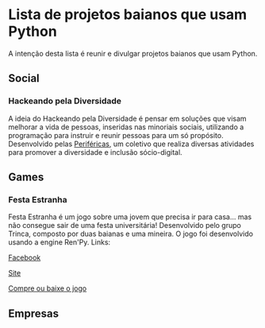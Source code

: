 # Lista de projetos baianos que usam Python
A intenção desta lista é reunir e divulgar projetos baianos que usam Python.

## Social

### Hackeando pela Diversidade
A ideia do Hackeando pela Diversidade é pensar em soluções que visam melhorar a vida de pessoas, inseridas nas minoriais sociais, utilizando a programação para instruir e reunir pessoas para um só propósito. Desenvolvido pelas [Periféricas](www.perifericas.com.br), um coletivo que realiza diversas atividades para promover a diversidade e inclusão sócio-digital.

## Games

### Festa Estranha
Festa Estranha é um jogo sobre uma jovem que precisa ir para casa... mas não consegue sair de uma festa universitária!
Desenvolvido pelo grupo Trinca, composto por duas baianas e uma mineira. O jogo foi desenvolvido usando a engine Ren'Py.
Links:

[Facebook](https://www.facebook.com/festaestranhagame/)

[Site](http://trincastudio.tumblr.com/)

[Compre ou baixe o jogo](https://trinca.itch.io/festa-estranha)

## Empresas

### 
